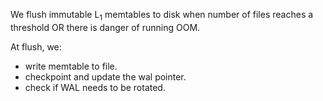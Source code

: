 We flush immutable L<sub>1</sub> memtables to
disk when number of files reaches a threshold OR there
is danger of running OOM.

At flush, we:
* write memtable to file.
* checkpoint and update the wal pointer.
* check if WAL needs to be rotated.